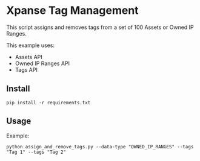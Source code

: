 # Xpanse Tag Management
This script assigns and removes tags from a set of 100 Assets or Owned IP Ranges.

This example uses:
* Assets API
* Owned IP Ranges API
* Tags API

## Install
```
pip install -r requirements.txt
```

## Usage
Example:
```
python assign_and_remove_tags.py --data-type "OWNED_IP_RANGES" --tags "Tag 1" --tags "Tag 2"
```
